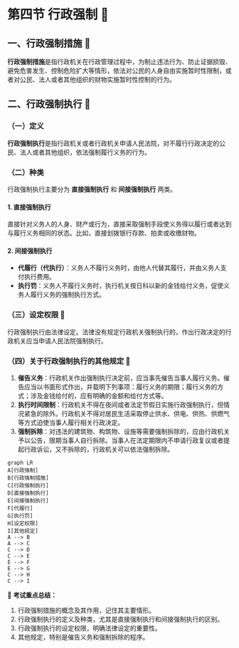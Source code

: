 # 第四节 行政强制 🚨

## 一、行政强制措施 🛑

**行政强制措施**是指行政机关在行政管理过程中，为制止违法行为、防止证据损毁、避免危害发生、控制危险扩大等情形，依法对公民的人身自由实施暂时性限制，或者对公民、法人或者其他组织的财物实施暂时性控制的行为。

## 二、行政强制执行 🔧

### （一）定义
**行政强制执行**是指行政机关或者行政机关申请人民法院，对不履行行政决定的公民、法人或者其他组织，依法强制履行义务的行为。

### （二）种类

行政强制执行主要分为 **直接强制执行** 和 **间接强制执行** 两类。

#### 1. 直接强制执行
直接针对义务人的人身、财产或行为，直接采取强制手段使义务得以履行或者达到与履行义务相同的状态。比如，直接划拨银行存款、拍卖或收缴财物。

#### 2. 间接强制执行
- **代履行（代执行）**：义务人不履行义务时，由他人代替其履行，并由义务人支付执行费用。
- **执行罚**：义务人不履行义务时，执行机关按日科以新的金钱给付义务，促使义务人履行义务的强制执行方式。

### （三）设定权限 🛂
行政强制执行由法律设定。法律没有规定行政机关强制执行的，作出行政决定的行政机关应当申请人民法院强制执行。

### （四）关于行政强制执行的其他规定 📜
1. **催告义务**：行政机关作出强制执行决定前，应当事先催告当事人履行义务。催告应当以书面形式作出，并载明下列事项：履行义务的期限；履行义务的方式；涉及金钱给付的，应有明确的金额和给付方式等。
2. **执行时间限制**：行政机关不得在夜间或者法定节假日实施行政强制执行，但情况紧急的除外。行政机关不得对居民生活采取停止供水、供电、供热、供燃气等方式迫使当事人履行相关行政决定。
3. **强制拆除**：对违法的建筑物、构筑物、设施等需要强制拆除的，应由行政机关予以公告，限期当事人自行拆除。当事人在法定期限内不申请行政复议或者提起行政诉讼，又不拆除的，行政机关可以依法强制拆除。

```mermaid
graph LR
A[行政强制]
B[行政强制措施]
C[行政强制执行]
D[直接强制执行]
E[间接强制执行]
F[代履行]
G[执行罚]
H[设定权限]
I[其他规定]
A --> B
A --> C
C --> D
C --> E
E --> F
E --> G
C --> H
C --> I
```

🎯 **考试重点总结：**
1. 行政强制措施的概念及其作用，记住其主要情形。
2. 行政强制执行的定义及种类，尤其是直接强制执行和间接强制执行的区别。
3. 行政强制执行的设定权限，明确法律设定的重要性。
4. 其他规定，特别是催告义务和强制拆除的程序。

